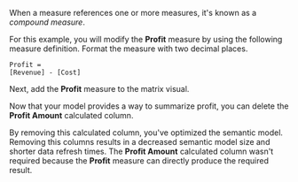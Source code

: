 When a measure references one or more measures, it's known as a *compound measure*.

For this example, you will modify the **Profit** measure by using the following measure definition. Format the measure with two decimal places.

```dax
Profit =
[Revenue] - [Cost]
```

Next, add the **Profit** measure to the matrix visual.

Now that your model provides a way to summarize profit, you can delete the **Profit Amount** calculated column.

By removing this calculated column, you've optimized the semantic model. Removing this columns results in a decreased semantic model size and shorter data refresh times. The **Profit Amount** calculated column wasn't required because the **Profit** measure can directly produce the required result.
